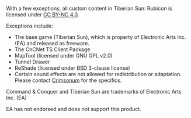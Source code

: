 With a few exceptions, all custom content in Tiberian Sun: Rubicon is licensed under [CC BY-NC 4.0](https://creativecommons.org/licenses/by-nc/4.0/).

Exceptions include:
- The base game (Tiberian Sun), which is property of Electronic Arts Inc. (EA) and released as freeware.
- The CnCNet TS Client Package
- MapTool (licensed under GNU GPL v2.0)
- Tunnel Drawer
- ReShade (licensed under BSD 3-clause license)
- Certain sound effects are not allowed for redistribution or adaptation. Please contact [Crimsonum](https://github.com/Crimsonum) for the specifics.

Command & Conquer and Tiberian Sun are trademarks of Electronic Arts Inc. (EA)

EA has not endorsed and does not support this product.